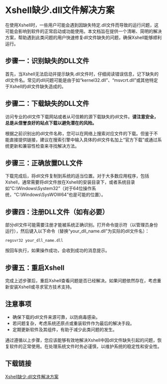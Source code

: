 # Xshell缺少.dll文件解决方案

在使用Xshell时，一些用户可能会遇到因缺失特定.dll文件而导致的运行问题，这可能会影响到软件的正常启动或功能使用。本文档旨在提供一个清晰、简明的解决方案，帮助遇到此类问题的用户快速修复dll文件缺失的问题，确保Xshell能够顺利运行。

## 步骤一：识别缺失的DLL文件

首先，当Xshell无法启动并提示缺失.dll文件时，仔细阅读错误信息，记下缺失的dll文件名。常见的dll问题可能是由于如“kernel32.dll”、“msvcrt.dll”或其他特定于Xshell的dll文件缺失造成的。

## 步骤二：下载缺失的DLL文件

访问专业的dll文件下载网站或者从可信赖的源下载缺失的dll文件。**请注意安全，总是从信誉良好的站点下载以避免潜在的风险。**

根据之前识别出的dll文件名称，您可以在网络上搜索对应文件的下载。但鉴于不能直接提供链接，建议在搜索引擎中输入具体的dll文件名加上“官方下载”或通过系统更新和兼容性检查来寻找解决方法。

## 步骤三：正确放置DLL文件

下载完成后，将dll文件复制到系统的适当位置。对于大多数应用程序，包括Xshell，通常需要将dll文件放在Xshell的安装目录下，或者系统目录如“C:\Windows\System32”（对于64位操作系统，“C:\Windows\SysWOW64”也是可能的位置）。

## 步骤四：注册DLL文件（如有必要）

部分dll文件可能需要注册才能被系统正确识别。打开命令提示符（以管理员身份运行），然后键入以下命令（替换“your_dll_name.dll”为实际的dll文件名）：

```
regsvr32 your_dll_name.dll
```

按回车执行，如果操作成功，会收到成功的消息提示。

## 步骤五：重启Xshell

完成上述步骤后，重启Xshell查看问题是否已经解决。如果问题依然存在，考虑重新安装Xshell或寻求官方技术支持。

## 注意事项

- 确保下载的dll文件来源可靠，以防病毒感染。
- 若问题复杂，考虑系统还原点或重装软件作为最后的解决手段。
- 定期更新软件及其组件，有助于减少此类问题的发生。

通过遵循以上步骤，您应该能够有效地解决Xshell中因dll文件缺失引起的问题，恢复软件的正常使用。在处理系统文件时务必谨慎，以维护系统的稳定性和安全性。

## 下载链接

[Xshell缺少.dll文件解决方案](https://pan.quark.cn/s/b26854b01d30)